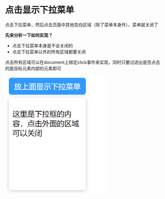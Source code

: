 # 点击显示下拉菜单



点击下拉菜单，然后点击页面中其他空白区域（除了菜单本身外），菜单就关闭了

**先来分析一下如何实现？**

* 点击下拉菜单本身是不会关闭的
* 点击下拉菜单以外的所有区域都要关闭

点击所有区域可以在document上绑定click事件来实现，同时只要过滤出是否点击的是目标元素内部的元素即可

![image-20200827092020358](点击显示下拉菜单.assets/image-20200827092020358.png)
